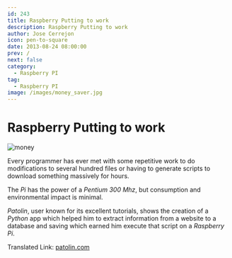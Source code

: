 ```yaml
---
id: 243
title: Raspberry Putting to work
description: Raspberry Putting to work
author: Jose Cerrejon
icon: pen-to-square
date: 2013-08-24 08:00:00
prev: /
next: false
category:
  - Raspberry PI
tag:
  - Raspberry PI
image: /images/money_saver.jpg
---
```


# Raspberry Putting to work

![money](/images/money_saver.jpg)

Every programmer has ever met with some repetitive work to do modifications to several hundred files or having to generate scripts to download something massively for hours.

The *Pi* has the power of a *Pentium 300 Mhz*, but consumption and environmental impact is minimal.

*Patolin*, user known for its excellent tutorials, shows the creation of a *Python* app which helped him to extract information from a website to a database and saving which earned him execute that script on a *Raspberry Pi*.

Translated Link: [patolin.com](http://translate.google.com/translate?sl=es&tl=en&js=n&prev=_t&hl=es&ie=UTF-8&u=http%3A%2F%2Fpatolin.com%2Fblog%2F2013%2F08%2F16%2Fponiendo-a-trabajar-al-raspberry-pi%2F)
